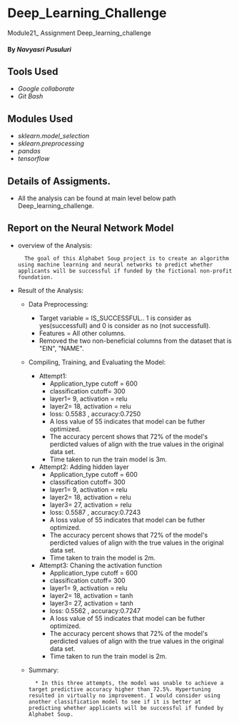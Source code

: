# Deep_Learning_Challenge
Module21_ Assignment  Deep_learning_challenge

#### By _**Navyasri Pusuluri**_

## Tools Used

* _Google collaborate_
* _Git Bash_

## Modules Used

* _sklearn.model_selection_
* _sklearn.preprocessing_
* _pandas_
* _tensorflow_

## Details of Assigments.

* All the analysis can be found at  main level below path Deep_learning_challenge.

## Report on the Neural Network Model

* overview of the Analysis: 

        The goal of this Alphabet Soup project is to create an algorithm using machine learning and neural networks to predict whether applicants will be successful if funded by the fictional non-profit foundation.

* Result of the Analysis:

    * Data Preprocessing:

        * Target variable = IS_SUCCESSFUL.. 1 is consider as yes(successfull) and 0 is consider as no (not successfull).
        * Features = All other columns.
        * Removed the two non-beneficial columns from the dataset that is "EIN", "NAME".

    * Compiling, Training, and Evaluating the Model:

        * Attempt1:
            * Application_type cutoff = 600
            * classification cutoff= 300
            * layer1= 9, activation = relu
            * layer2= 18, activation = relu
            * loss: 0.5583 , accuracy:0.7250
            * A loss value of 55 indicates that model can be futher optimized.
            * The accuracy percent shows that 72% of the model's perdicted values of align with the true values in the original data set.
            * Time taken to run the train model is 3m.
        * Attempt2: Adding hidden layer
            * Application_type cutoff = 600
            * classification cutoff= 300
            * layer1= 9, activation = relu
            * layer2= 18, activation = relu
            * layer3= 27, activation = relu
            * loss: 0.5587 , accuracy:0.7243
            * A loss value of 55 indicates that model can be futher optimized.
            * The accuracy percent shows that 72% of the model's perdicted values of align with the true values in the original data set.
            * Time taken to train the model is 2m.
        * Attempt3: Chaning the activation function    
            * Application_type cutoff = 600
            * classification cutoff= 300
            * layer1= 9, activation = relu
            * layer2= 18, activation = tanh
            * layer3= 27, activation = tanh
            * loss: 0.5562 , accuracy:0.7247
            * A loss value of 55 indicates that model can be futher optimized.
            * The accuracy percent shows that 72% of the model's perdicted values of align with the true values in the original data set.
            * Time taken to run the train model is 2m.
    * Summary:

            * In this three attempts, the model was unable to achieve a target predictive accuracy higher than 72.5%. Hypertuning resulted in virtually no improvement. I would consider using another classification model to see if it is better at predicting whether applicants will be successful if funded by Alphabet Soup.

            

